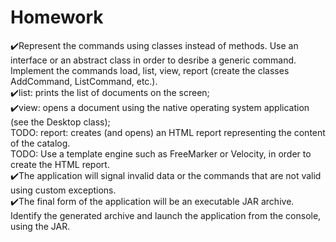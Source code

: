 # Homework
✔️Represent the commands using classes instead of methods. Use an interface or an abstract class in order to desribe a generic command.  
Implement the commands load, list, view, report (create the classes AddCommand, ListCommand, etc.).  
✔️list: prints the list of documents on the screen;  
✔️view: opens a document using the native operating system application (see the Desktop class);  
TODO: report: creates (and opens) an HTML report representing the content of the catalog.  
TODO: Use a template engine such as FreeMarker or Velocity, in order to create the HTML report.  
✔️The application will signal invalid data or the commands that are not valid using custom exceptions.  
✔️The final form of the application will be an executable JAR archive. Identify the generated archive and launch the application from the console, using the JAR.
